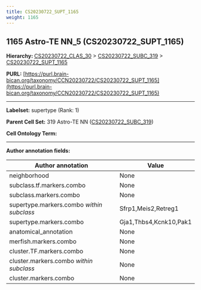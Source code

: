 ```yaml
---
title: CS20230722_SUPT_1165
weight: 1165
---
```

## 1165 Astro-TE NN_5 (CS20230722_SUPT_1165)
<b>Hierarchy: </b>
[CS20230722_CLAS_30](../CS20230722_CLAS_30) >
[CS20230722_SUBC_319](../CS20230722_SUBC_319) >
[CS20230722_SUPT_1165](../CS20230722_SUPT_1165)

**PURL:** [https://purl.brain-bican.org/taxonomy/CCN20230722/CS20230722_SUPT_1165](https://purl.brain-bican.org/taxonomy/CCN20230722/CS20230722_SUPT_1165)

---


**Labelset:** supertype (Rank: 1)

**Parent Cell Set:** 319 Astro-TE NN ([CS20230722_SUBC_319](../CS20230722_SUBC_319))



**Cell Ontology Term:** 

[MARKER GENES.]: #


---

[TRANSFERRED ANNOTATIONS.]: #


[AUTHOR ANNOTATION FIELDS.]: #


**Author annotation fields:**

| Author annotation | Value |
|-------------------|-------|
|neighborhood|None|
|subclass.tf.markers.combo|None|
|subclass.markers.combo|None|
|supertype.markers.combo _within subclass_|Sfrp1,Meis2,Retreg1|
|supertype.markers.combo|Gja1,Thbs4,Kcnk10,Pak1|
|anatomical_annotation|None|
|merfish.markers.combo|None|
|cluster.TF.markers.combo|None|
|cluster.markers.combo _within subclass_|None|
|cluster.markers.combo|None|
